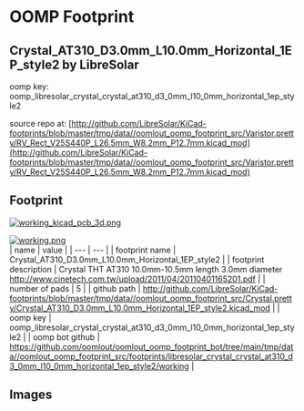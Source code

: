 # OOMP Footprint  
## Crystal_AT310_D3.0mm_L10.0mm_Horizontal_1EP_style2  by LibreSolar  
  
oomp key: oomp_libresolar_crystal_crystal_at310_d3_0mm_l10_0mm_horizontal_1ep_style2  
  
source repo at: [http://github.com/LibreSolar/KiCad-footprints/blob/master/tmp/data//oomlout_oomp_footprint_src/Varistor.pretty/RV_Rect_V25S440P_L26.5mm_W8.2mm_P12.7mm.kicad_mod](http://github.com/LibreSolar/KiCad-footprints/blob/master/tmp/data//oomlout_oomp_footprint_src/Varistor.pretty/RV_Rect_V25S440P_L26.5mm_W8.2mm_P12.7mm.kicad_mod)  
## Footprint  
  
[![working_kicad_pcb_3d.png](working_kicad_pcb_3d_600.png)](working_kicad_pcb_3d.png)  
  
[![working.png](working_600.png)](working.png)  
| name | value | 
| --- | --- | 
| footprint name | Crystal_AT310_D3.0mm_L10.0mm_Horizontal_1EP_style2 | 
| footprint description | Crystal THT AT310 10.0mm-10.5mm length 3.0mm diameter http://www.cinetech.com.tw/upload/2011/04/20110401165201.pdf | 
| number of pads | 5 | 
| github path | http://github.com/LibreSolar/KiCad-footprints/blob/master/tmp/data//oomlout_oomp_footprint_src/Crystal.pretty/Crystal_AT310_D3.0mm_L10.0mm_Horizontal_1EP_style2.kicad_mod | 
| oomp key | oomp_libresolar_crystal_crystal_at310_d3_0mm_l10_0mm_horizontal_1ep_style2 | 
| oomp bot github | https://github.com/oomlout/oomlout_oomp_footprint_bot/tree/main/tmp/data//oomlout_oomp_footprint_src/footprints/libresolar_crystal_crystal_at310_d3_0mm_l10_0mm_horizontal_1ep_style2/working | 
## Images  
